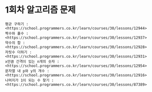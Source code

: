 # 1회차 알고리즘 문제
    평균 구하기 : <https://school.programmers.co.kr/learn/courses/30/lessons/12944>
    짝수와 홀수 : <https://school.programmers.co.kr/learn/courses/30/lessons/12937>
    약수의 합 : <https://school.programmers.co.kr/learn/courses/30/lessons/12928>
    자릿수 더하기 : <https://school.programmers.co.kr/learn/courses/30/lessons/12931>
    x만큼 간격이 있는 n개의 숫자 : <https://school.programmers.co.kr/learn/courses/30/lessons/12954>
    문자열 내 p와 y의 개수 : <https://school.programmers.co.kr/learn/courses/30/lessons/12916>
    나머지가 1이 되는 수 찾기 : <https://school.programmers.co.kr/learn/courses/30/lessons/87389>
